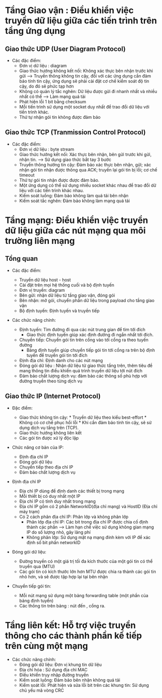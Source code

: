 # Tầng Giao vận : Điều khiển việc truyền dữ liệu giữa các tiến trình trên tầng ứng dụng

## Giao thức UDP (User Diagram Protocol)

* Các đặc điểm: 
    * Đơn vị dữ liệu : diagram
    * Giao thức hướng không kết nối: Không xác thực bên nhận trước khi gửi
        --> Truyền thông không tin cậy, đối với các ứng dụng cần đảm bảo tính tin cậy, ứng dụng sẽ phải cài đặt cơ chế kiểm soát độ tin cậy, do đó sẽ phức tạp hơn
    * Không có quản lý tắc nghẽn: Dữ liệu được gửi đi nhanh nhất và nhiều nhất có thể
        --> Làm mạng quá tải
    * Phát hiện lỗi 1 bit bằng checksum
    * Mỗi tiến trình sử dụng một socket duy nhất để trao đổi dữ liệu với tiến trình khác.
    * Thứ tự nhận gói tin không được đảm bảo
## Giao thức TCP (Tranmission Control Protocol)
* Các đặc điểm:
    * Đơn vị dữ liệu : byte stream
    * Giao thức hướng kết nối: Xác thực bên nhận, bên gửi trước khi gửi, nhận tin.
        --> Sử dụng giao thức bắt tay 3 bước 
    * Truyền thông hướng tin cậy: Đảm bảo xác thực bên nhận, gửi; xác nhận gói tin nhận được thông qua ACK; truyền lại gói tin bị lỗi; cơ chế timeout
    * Thứ tự gói tin nhận được được đảm bảo.
    * Một ứng dụng có thể sử dụng nhiều socket khác nhau để trao đổi dữ liệu với các tiến trình khác nhau.
    * Kiểm soát luồng: Đảm bảo không làm quá tải bên nhận
    * Kiểm soát tắc nghẽn: Đảm bảo không làm mạng quá tải
    
# Tầng mạng: Điều khiển việc truyền dữ liệu giữa các nút mạng qua môi trường liên mạng

## Tổng quan
* Các đặc điểm: 
     * Truyền dữ liệu host - host
     * Cài đặt trên mọi hệ thống cuối và bộ định tuyến
     * Đơn vị truyền: diagram 
     * Bên gửi: nhận dữ liệu từ tầng giao vận, đóng gói
     * Bên nhận: mở gói, chuyển phần dữ liệu trong payload cho tầng giao vận
     * Bộ định tuyến: Định tuyến và truyền tiếp
     
 * Các chức năng chính: 
     * Định tuyến: Tìm đường đi qua các nút trung gian để tìm tới đích
         * Giao thức định tuyến giúp xác định đường đi ngắn nhất tới đích.
     * Chuyển tiếp: Chuyển gói tin trên cổng vào tới cổng ra theo tuyến đường
         * Bảng định tuyến giúp chuyển tiếp gói tin tới cổng ra trên bộ định tuyến để truyền gói tin tới đích
     * Định địa chỉ: Định danh cho các nút mạng
     * Đóng gói dữ liệu : Nhận dữ liệu từ giao thức tầng trên, thêm tiêu đề mang thông tin điều khiển quá trình truyền dữ liệu tới nút đích
     * Đảm bảo chất lượng dịch vụ: đảm bảo các thông số phù hợp với đường truyền theo từng dịch vụ
     
 ## Giao thức IP (Internet Protocol)

  * Đặc điểm: 
      * Giao thức không tin cậy: 
            * Truyền dữ liệu theo kiểu best-effort
            * Không có cơ chế phục hồi lỗi
            * Khi cần đảm bảo tính tin cậy, sẽ sử dụng dịch vụ tầng trên (TCP).
      * Giao thức hướng không liên kết 
      * Các gói tin được xử lý độc lập
      
  * Chức năng cơ bản của IP:
      * Định địa chỉ IP
      * Đóng gói dữ liệu
      * Chuyển tiếp theo địa chỉ IP
      * Đảm bảo chất lượng dịch vụ
  * Định địa chỉ IP
      * Địa chỉ IP dùng để định danh các thiết bị trong mạng
      * Mỗi thiết bị có duy nhất một IP
      * Địa chỉ IP có tính duy nhất trong mạng
      * Địa chỉ IP gồm có 2 phần NetworkID(địa chỉ mạng) và HostID (Địa chỉ máy trạm)
      * Có 2 cách phân địa chỉ IP: Phân lớp và không phân lớp
           * Phân lớp địa chỉ IP: Các bit trong địa chỉ IP được chia cố định thành các phần
               --> Làm hạn chế việc sử dụng không gian mạng IP do số lượng nhỏ, gây lãng phí
           * Không phân lớp: Sử dụng mặt nạ mạng đính kèm với IP để xác định số bit phần networkID
   * Đóng gói dữ liệu: 
      * Đường truyền có một giá trị tối đa kích thước của một gói tin có thể truyền qua (MTU)
      * Các gói tin có kích thước lớn hơn MTU được chia ra thành các gói tin nhỏ hơn, và sẽ được tập hợp lại tại bên nhận
      
   * Chuyển tiếp gói tin: 
      * Mỗi nút mạng sử dụng một bảng forwarding table (một phần của bảng định tuyến)
      * Các thông tin trên bảng : nút đến , cổng ra.
      
# Tầng liên kết: Hỗ trợ việc truyền thông cho các thành phần kế tiếp trên cùng một mạng

* Các chức năng chính: 
   * Đóng gói dữ liệu: Đơn vị khung tin dữ liệu
   * Địa chỉ hóa : Sử dụng địa chỉ MAC
   * Điều khiển truy nhập đường truyền
   * Kiểm soát luồng: Đảm bảo bên nhận không quá tải
   * Kiểm soát lỗi: Phát hiện và sửa lỗi bit trên các khung tin: Sử dụng chủ yếu mã vòng CRC
   
   
   
 
      
      
      
      
      
      
      
      
      
      
      
      
      
      
      
      
      
      
      
      
      
      
      
      
      
      
      
      
      
     
     
